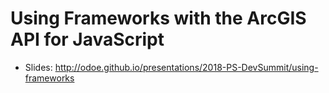 # Using Frameworks with the ArcGIS API for JavaScript

- Slides: http://odoe.github.io/presentations/2018-PS-DevSummit/using-frameworks
